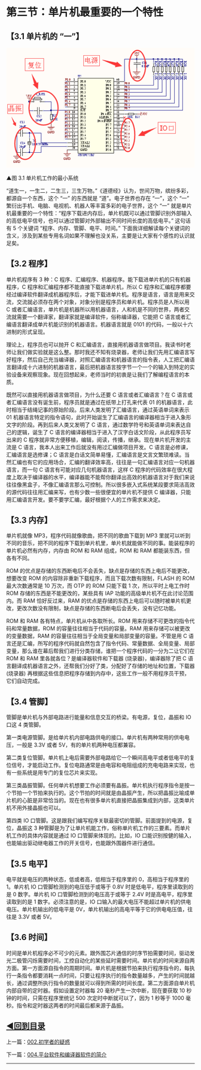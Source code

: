 # 第三节：单片机最重要的一个特性

## 【3.1 单片机的 “一”】

![](images/205fb1163a76db74e48a12bc2dfa4d076adde1cf.png)

▲图 3.1 单片机工作的最小系统

“道生一，一生二，二生三，三生万物。”《道德经》认为，世间万物，缤纷多彩，都源自一个东西，这个 “一” 的东西就是 “道”。电子世界也存在 “一”，这个 “一” 繁衍出手机、电脑、电视机、机器人等丰富多彩的电子世界，这个 “一” 就是单片机最重要的一个特性：“程序下载进内存后，单片机既可以通过管脚识别外部输入的高低电平信号，也可以通过管脚对外部输出不同时间长度的高低电平。” 这句话有 5 个关键词 “程序、内存、管脚、电平、时间。” 下面我详细解读每个关键词的含义，涉及到某些专用名词如果不理解也没关系，主要是让大家有个感性的认识就足矣。

## 【3.2 程序】

单片机程序有 3 种：C 程序、汇编程序、机器程序。能下载进单片机的只有机器程序，C 程序和汇编程序都不能直接下载进单片机，所以 C 程序和汇编程序都要经过编译软件翻译成机器程序后，才能下载进单片机。程序是语言，语言是用来交流，交流就必须存在两个对象，对象分别是程序员和单片机。程序员是人所以用 C 或者汇编语言，单片机是机器所以用机器语言，人和机是不同的世界，两者交流就需要一个翻译家，翻译家就是编译软件，俗称编译器，它能把 C 语言或者汇编语言翻译成单片机能识别的机器语言。机器语言就是 0101 的代码，一般以十六进制的形式呈现。

理论上，程序员也可以抛开 C 和汇编语言，直接用机器语言做项目。我读书时老师让我们做实验就是这么整。那时我还不知有烧录器，老师让我们先用汇编语言写好程序，然后自己充当编译器，对照汇编语言和机器语言的指令表，人工把汇编语言翻译成十六进制的机器语言，最后把机器语言按字节一个一个的输入到特定的实验设备来观察现象。现在回想起来，老师当时的初衷是让我们了解编程语言的本质。

既然可以直接用机器语言做项目，为什么还要 C 语言或者汇编语言？在 C 语言或者汇编语言没有诞生前，程序员就是通过在纸带上打孔来代表 01 的机器语言，此时相当于结绳记事的原始阶段。后来人类发明了汇编语言，通过英语单词来表示 01 机器语言特定的指令语句，此时开始诞生了汇编语言的编译器相当于进入象形文字的阶段。再到后来人类又发明了 C 语言，通过数学符号和英语单词来表达自己的逻辑，诞生了 C 语言的编译器相当于进入了汉字白话文阶段，从此程序员写出来的 C 程序就非常方便移植，编辑，阅读，传播，继承。现在单片机开发的主流是 C 语言，我本人出来工作后就没有用过汇编做项目开发。C 语言是必修课，汇编语言是选修课；C 语言是白话文简单易懂，汇编语言是文言文繁琐难读。当然汇编也有它的应用场合，汇编的翻译效率高，往往是一句汇编语言对应一句机器语言，而一句 C 语言有可能对应几句机器语言，这样 C 程序的代码效率在很大程度上取决于编译器的水平，编译器能不能帮你翻译出高效的机器语言对于我们来说往往像黑盒子，不像汇编语言那么可控制。所以很多嵌入式系统某段要求简洁高效的源代码往往用汇编来写，也有少数一些很便宜的单片机不提供 C 编译器，只能用汇编语言开发。要不要学汇编，最好根据个人的工作需求来决定。

## 【3.3 内存】

单片机就像 MP3，程序代码就像歌曲，把不同的歌曲下载到 MP3 里就可以听到不同的音乐，把不同的程序下载到单片机里，单片机就能做不同的事。能装程序的单片机必然有内存，内存由 ROM 和 RAM 组成，ROM 和 RAM 都能装东西，但各有不同。

ROM 的优点是存储的东西断电后不会丢失，缺点是存储的东西上电后不能更改，想要改变 ROM 的内容除非重新下载程序，而且下载次数有限制，FLASH 的 ROM 最大次数通常是 10 万次，而 OTP 的 ROM 只能下载 1 次，所以平时上电工作时 ROM 存储的东西是不能更改的，某些具有 IAP 功能的高级单片机不在此讨论范围内。而 RAM 恰好反过来，RAM 的优点是存储的东西上电后可以随时被单片机更改，更改次数没有限制，缺点是存储的东西断电后会丢失，没有记忆功能。

ROM 和 RAM 各有特点，单片机从中各取所长。ROM 用来存储不可更改的指令代码和常量数据，ROM 的容量往往相当于代码的容量。RAM 用来存储可以被更改的变量数据，RAM 的容量往往相当于全局变量和局部变量的容量。不管是用 C 语言还是汇编，所写的程序代码就自然包含了指令代码、常量数据、全局变量、局部变量，那么谁在幕后帮我们进行分类存储，谁把一个程序代码的一分为二让它们在 ROM 和 RAM 里各就各位？是编译器软件和下载器 (烧录器)，编译器除了把 C 语言翻译成机器语言之外，还帮我们分好了类，分配好了存储的地址和位置，下载器 (烧录器) 再根据这些信息把程序存储到内存中，这些工作一般不用程序员干预，它们自动完成。

## 【3.4 管脚】

管脚是单片机与外部电路进行能量和信息交互的桥梁。有电源，复位，晶振和 IO 口这 4 类管脚。

第一类电源管脚。是给单片机内部电路供电的接口。单片机有两种常用的供电电压，一般是 3.3V 或者 5V，有的单片机两种电压都兼容。

第二类复位管脚。单片机上电后需要外部电路给它一个瞬间高电平或者低电平的复位信号，才能启动工作。复位电路通常是由电容和电阻组成的充电电路来实现，也有一些系统是用专门的复位芯片来实现。

第三类晶振管脚。任何单片机想要工作必须要有晶振。单片机执行程序指令是按一个节拍一个节拍来执行的。这个节拍的时间就是由晶振产生，所以把晶振比喻成单片机的心脏是非常恰当的。现在也有很多单片机直接把晶振集成到内部，这类单片机不用外接晶振也可以。

第四类 IO 口管脚。这是跟我们编写程序关联最密切的管脚。前面提到的电源，复位，晶振这 3 种管脚是为了让单片机能工作，俗称单片机工作的三要素。而单片机工作的具体内容就是通过 IO 口管脚来体现的。比如，IO 口能识别按健的输入，也能输出驱动继电器工作的开关信号，也能跟外围器件进行通信。

## 【3.5 电平】

电平就是电压的两种状态，低或者高，低相当于程序里的 0，高相当于程序里的 1。单片机 IO 口管脚检测到的电压低于或等于 0.8V 时是低电平，程序里读取到的是 0 数字。单片机 IO 口管脚检测到的电压高于或等于 2.4V 时是高电平，程序里读取到的是 1 数字。必须注意的是，IO 口输入的最大电压不能超过单片机的供电电压。单片机输出的低电平是 0V，单片机输出的高电平等于它的供电电压值，往往是 3.3V 或者 5V。

## 【3.6 时间】

时间是单片机程序必不可少的元素。跟外围芯片通信的时序节拍需要时间，驱动发光二极管闪烁需要时间，工控自动化的某些延时需要时间。单片机的时间来源自两方面。第一方面源自指令的周期时间。单片机是根据节拍来执行程序指令的，每执行一条指令都要消耗一点时间，只要让程序执行的指令数量越多，产生的时间就越长，通过调整所执行指令的数量就可以得到所需的时间长度。第二方面源自单片机内部自带的定时器。假如设置定时器每 20 毫秒产生一次中断，现在要获取 10 秒钟的时间，只需在程序里统记 500 次定时中断就可以了，因为 1 秒等于 1000 毫秒。指令和定时器这两者的时间最后都来源于晶振。

## [◀回到目录](https://xdrive5.github.io/mcu_frame_2019/000.目录)
上一篇：[002.初学者的疑惑](https://xdrive5.github.io/mcu_frame_2019/002.初学者的疑惑)

下一篇：[004.平台软件和编译器软件的简介](https://xdrive5.github.io/mcu_frame_2019/004.平台软件和编译器软件的简介)

***

